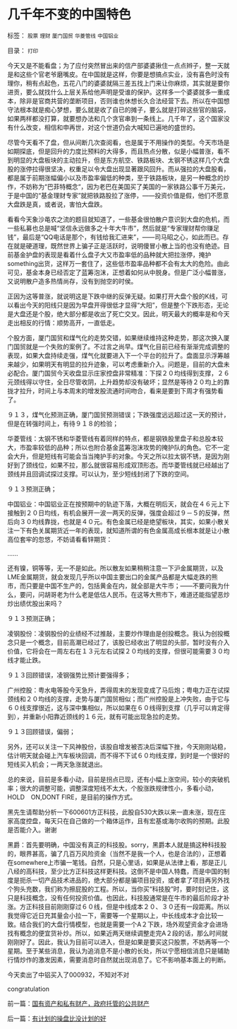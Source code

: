 # 几千年不变的中国特色

标签： `股票` `理财` `厦门国贸` `华菱管线` `中国铝业` 

目录： `打印`

今天又是不能看盘；为了应付突然冒出来的信产部婆婆揪住一点点辫子，整一天就是和这些个官老爷磨嘴皮。在中国就是这样，你要是想搞点实业，没有喜色时没有理你，稍有点起色，五花八门的婆婆就隔三差五找上门来让你麻烦，其实就是要你进贡，要么就找什么上层关系给他声明是受谁的保护。这样多一个婆婆就多一重成本，除非是官商共营的垄断项目，否则谁也休想长久合法经营下去。所以在中国想守法根本就是痴心梦想，要么就是收了自已的摊子，要么就是打碎这些官的脑袋，如果两样都没打算，就要想办法和几个贪官串到一条线上。几千年了，这个国家没有什么改变，相信和申再世，对这个世道仍会大喊知已遍地的盛世的。



尽管今天看不了盘，但从间断几次查阅看，也是属于不用操作的类型。今天市场是如期探底，但是回升的力度比预料的大得多，而且热点分散，似是小幅普涨，看不到明显的大盘板块的主动拉升，但是东方航空、铁路板块、太钢不锈这样几个大盘股的涨停拉得很坚决，权重足以令大盘出现显著跟风回升。而从强拉的大盘股看，都是属于前期涨幅偏小以及市盈率偏低的种类，至于铁路板块，是另一种概念的炒作，不妨称为“巴菲特概念“，因为老巴在美国买了美国的一家铁路公事千万美元，于是中国的“基金理财专家”就把铁路股拉了涨停，——投资价值是假，他们不愿意大盘跌是真，或者说，害怕大盘跌。



看看今天象沙黾农之流的题目就知道了，一些基金很怕散户意识到大盘的危机，而一些私募也总是喊“坚信永远做多之十年大牛市”，然后就是“专家理财帮你赚足钱”，最后是“QQ电话是那个，有钱给我汇进来”，——司马昭之心，如此而已。存在就是硬道理，既然世界上骗子正是活跃时，说明傻冒小散上当的也没有绝迹。目前基金护盘的表现是看着什么盘子大又市盈率低的品种就大把拉涨停，掩护something出货，这样万一套住了，这些低市盈率品种都不会有太大的危险。由此可见，基金本身已经否定了蓝筹泡沫，正想着如何从中脱身。但是广泛小幅普涨，又说明散户造多热情尚存，没有到抛空的时侯。



正因为这等普涨，就说明这是下跌中继的反弹无疑。如果打开大盘个股的K线，可以看出今天的阳线只是因为早盘开得很低才显得“大阳”，但是整个下跌形态，无论是大盘还是个股，绝大部分都是收出了死亡交叉。因此，明天最大的概率是和今天走出相反的行情：顺势高开，一直低走。



个股方面，厦门国贸和煤气化的走势交错，如果继续维持这种走势，那这次换入厦门国贸就是一个失败的案例了。不过言之尚早。煤气化目前已经有渐渐完成调整的表现，如果大盘持续走强，煤气化就要进入下一个平台的拉升了。盘面显示浮筹越来越少，如果明天有明显的拉升迹象，可以考虑重新介入。问题是，目前的大盘未必配合。厦门国贸今天收盘显示庄家控盘非常精准：下探２０均线得到支撑，２６元颈线得以守住，全日尽管收阴，上升趋势却没有破坏；显然是等待２０均上的靠拢才拉升，时间上与本周末的增发股流通时间吻合，看来是要到下周才有强势看了。

９１３，煤气化预测正确，厦门国贸预测错误；下跌强度远远超过这一天的预计，但是在转强时间上，有待９１８的检验；



华菱管线：太钢不锈和华菱管线有着同样的特点，都是钢铁股里盘子和总股本较大，市盈率较低的品种；所以也附合基金蓝筹泡沫攻势的掩护队的角色。它不一定会大升，但是短线有可能会当当掩护手的对象。今天之所以拉太钢不锈，是因为刚好到了颈线位，如果不拉，那么就很容易形成双顶形态。而华菱管线就已经越出了颈线并且回调试探过支撑。可以认为，至少短线封闭了下跌的空间。

９１３预测正确；

中国铝业：中国铝业正在按预期中的轨迹下落，大概在明后天，就会在４６元上下接触到２０日均线，有机会展开一波一两天的反弹，强度会超过９－５的反弹，然后向３０均线靠拢，也就是４０元。有色金属已经是绝望板块，其实，如果小散关注一下有色关属期货近一年的表现，就知道所谓的有色金属高成长根本就是让小散高位套牢的忽悠，不妨请看看锌期货：







……

还有镍，铜等等，无一不是如此。所以散友如果稍稍注意一下沪金属期货，以及LME金属期货，就会发现几乎所以中国主要出口的金属产品都是大幅走跌的熊市，而只要是中国不生产的，包括黄金在内，就全部是大牛市；——不要问我为什么，要问，问胡哥老为什么老是低估人民币。在这等大熊市下，难道还能指望恶炒炒出绩优股出来吗？

９１３预测正确；

凌钢股份：凌钢股份的业绩经不过推敲，主要炒作理由是创投概念。我认为创投概念只是一个概念，目前高潮已经过了，该股已经收出了明显的头部，暂时没有介入价值，它将会在一周左右在１３元左右试探２０均线的支撑，但很可能需要３０均线才能止跌。

９１３回顾错误，凌钢强势比预计要强得多；



广州控股：粤水电等股今天急升，弄得周末的发现变成了马后炮；粤电力正在试探颈线和２０均线的支撑，走势与厦门国贸相似；而广州控股是上冲失败，由于它与６０线支撑很近，这与深中集相似，所以如果在６０线得到支撑（几乎可以肯定得到），并重新小阳靠近颈线的１６元，就有可能出现急拉的走势。

９１３回顾错误，偏弱；

另外，还可以关注一下风神股份，该股自增发被否决后深幅下挫，今天刚刚站稳，估计明天就会碰上汽车板块回调，而不得不下试６０均线支撑，到时是一个很好的短线买入机会；一两天急涨就退出。



总的来说，目前是多看小动，目前是拐点已现，还有小幅上涨空间，较小的突破机率；很大的调整可能，调整深度短线不太大，个股涨跌规律性小，多看小动，HOLD　ON,DONT
FIRE，是目前的操作方式。



黑先生请帮助分析一下600601方正科技，此股自530大跌以来一直未涨，现在庄家高度控盘，每天只在自己做的一个箱体运作，且有宏基或海尔收购的预期。此股是否能介入。谢谢

黑爵：首先要明确，中国没有真正的科技股。sorry，黑爵本人就是搞这种科技股的，眼界甚高，骗了几百万风险资金（当然不是我一个人，也是合法的），正想着在somewhere上市骗一笔钱。自然，只是心里话，如果是从法律上看，那是正儿八经的高科技，至少比方正科技这样更科技。这倒不是中国人特蠢，而是中国的制度是扼杀一切产品技术进品的，绝大部分都是骗项目投资，或者拿了项目再另外找个狗头充数，我们称为擦屁股的工程。所以，当你买“科技股”时，要时刻记住，这只是科技概念，没有任何投资价值。也因此，科技股通常是在牛市的最后阶段才补涨。方正科技目前刚刚穿过６０线，但是中线成本２０、３０还有一段距离。所以我觉得它近日充其量会小拉一下，需要等一个星期以上，中长线成本才会比较一致。结合我们的大盘行情模型，也就是需要一个A２下跌，场外观望资金才会进场找有概念的便宜货补炒。所以，如果近两天继续调整走完A２段的话，那么时间就刚刚好了。因此，我认为目前可以进入，但是如果是要买这只股票，不妨再等一个星期。至于某些消息，我认为追消息不是小散的长处，所以宁愿相信消息只是辅助行情炒作的激发因素，需要消息时自然就出现消息了。它不影响基本面上的判断。



今天卖出了中铝买入了000932，不知对不对

congratulation











前一篇：[国有资产和私有财产，政府托管的公共财产](../../../2007/9/8/国有资产和私有财产，政府托管的公共财产.md)

后一篇：[有计划的操盘比没计划的好](../../../2007/9/11/有计划的操盘比没计划的好.md)